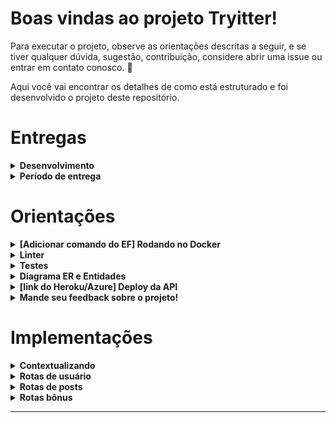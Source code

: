 # Boas vindas ao projeto Tryitter!

Para executar o projeto, observe as orientações descritas a seguir, e se tiver qualquer dúvida, sugestão, contribuição, considere abrir uma issue ou entrar em contato conosco. 🚀

Aqui você vai encontrar os detalhes de como está estruturado e foi desenvolvido o projeto deste repositório.



# Entregas



<details>
  <summary><strong> Desenvolvimento</strong></summary><br />

  Este projeto foi desenvolvido para o Projeto Final da Aceleração de C# da Trybe em parceria com a XP, onde foi escolhido o Tema 1. 
  
  Trata-se e uma API REST desenvovida com C#, SQL Server e Azure, utilizando o Entity Framework (EF) e o JWT Authenticator. Também foi adotada a arquitetura MVC, buscando implementar os princípios Restful. Todas essas ferramentas introduzidas durante o curso da Trybe.
  
  O objetivo da aplicação desenvolvida é simular uma rede social, com um CRUD da pessoa estudante e dos seus posts.
  

  ---

  

</details>

<details>
  <summary><strong> Período de entrega</strong></summary><br />
  
  * Este projeto foi desenvolvido por Calili dos Santos Silva e Gabriel Harmel (colocar nossos links do Github)
  * Seu prazo de entrega foi o dia: `13/12/2022 23:59`

</details>



# Orientações



<details>
  <summary><strong>[Adicionar comando do EF] Rodando no Docker</strong></summary><br />

  A aplicação foi pensada para ser testada com o Docker.
  
  Veja as orientações abaixo para iniciar a execução do projeto.

  > Rode o serviço com o comando `docker-compose up -d`.
  - Esse serviço irá inicializar um container chamado `tryitter`.
  - A partir daqui você pode rodar o container `tryitter` via CLI ou abri-lo no VS Code.

  > Use o comando `docker exec -it tryitter bash`.
  - Ele te dará acesso ao terminal interativo do container criado pelo compose, que está rodando em segundo plano.

  > Instale as dependências com `dotnet restore`.

---
  
  ✨ **Dica:** Para rodar o projeto desta forma, obrigatoriamente você deve ter o ambiente `.NET` instalado em seu computador.

  ✨ **Dica:** Verifique se as portas 1433 (para execução do banco de dados), 5288 e 7027 (para execução da API) estão disponíveis no seu computador.

---

  ## Após a instalação das dependências

  > Use os comandos `(comandos para iniciar o EF)` para utilizar o banco de dados.
  - Eles inicializam e populam o banco de dados desenvolvido com a ORM Entity Framework.

  > Inicie a aplicação com os comandos `dotnet run`.
  - Para executar a aplicação em sua plataforma de cliente da API.

---

  <br/>
</details>


<details>
  <summary><strong>Linter</strong></summary><br />

  Foi utilizado o [Roslyn Analyzer](https://learn.microsoft.com/pt-br/visualstudio/code-quality/roslyn-analyzers-overview?view=vs-2022) para fazer a análise estática do código visando garantir as boas práticas e legibilidade do código.

  Você também pode instalar as configurações no seu editor de texto para contribuições no nosso projeto.
</details>


<details>
  <summary><strong>Testes</strong></summary><br />

  Serão utilizadas as bibliotecas _xUnit_ e _FluentAssertions_ para desenvolvimento dos testes da aplicação. 

  A cobertura mínima do código definida foi de 30%, melhor descrita na seção de implementações.

  **_Para executar os testes localmente, digite no terminal o comando `dotnet test`._**

</details>

<details>
  <summary  id="diagrama"><strong>Diagrama ER e Entidades</strong></summary>

  ## Diagrama de Entidade-Relacionamento


  A construção das tabelas através do ORM, seguiu o seguinte *DER*:

  ![DER](./public/der.png)

  ---

  ## Formato das entidades


  Para a criação e atualização do banco de dados foi utilizado a `Entity Framework`. 

  A partir do DER, segue os exemplos com a descrição das tabelas do banco de dados:


  - Uma tabela chamada **Users**, contendo dados com a seguinte estrutura:

    ```json
    {
      "idUser": 1,
      "nameUser": "Bill G.",
      "emailUser": "csbetterthanjava.net.com",
      "password": "secret",
    }
    ```
  - Uma tabela chamada **PostUser**, contendo dados com a seguinte estrutura:

    ```json
    {
      "idUser": 1, // Chave primária e estrangeira, referenciando o id de `Users`
      "idPost": 1, // Chave primária e estrangeira, referenciando o id de `Posts`
    }
    ```

  - Uma tabela chamada **Posts**, contendo dados com a seguinte estrutura:

    ```json
    {
      "idPost": 2,
      "messagePost": "Hello, world",
      "likesPost": 1,
      "sharesPost": 1,
    }  
    ``` 

    *Os dados acima e do banco de dados são fictícios, e estão aqui apenas para simular o funcionamento da API de acordo ao Projeto da Trybe.*

    ---

<br />

</details>

<details><summary><strong>[link do Heroku/Azure] Deploy da API</strong></summary><br />

Em construção


</details>

<details>
  <summary><strong> Mande seu feedback sobre o projeto!</strong></summary><br />

Se estiver a vontade, clone o repositório e, execute, veja o deploy e nos ajude a melhorar este projeto! Seu feedback será super bem vindo!


</details>



# Implementações



<details>
  <summary><strong> Contextualizando </strong></summary>

  A Trybe decidiu desenvolver sua própria rede social, totalmente baseada em texto. O objetivo é proporcionar um ambiente em que as pessoas estudantes poderão, por meio de textos e imagens, compartilhar suas experiências e também acessar posts que possam contribuir para seu aprendizado.💚
 
  Após muitas reuniões com todo o time que faz parte deste projeto, vocês decidiram nomear essa rede social como Tryitter, pois ela terá características próximas à estrutura de uma outra rede social já existente, o Twitter.

  Com a nossa API é permitido se cadastrar, consultar atualizar e deletar seus dados, além de  criar, consultar, atualizar e deletar os seus posts, e visualizar e interagir com os das outras pessoas estudantes.

  Sejam desenvolvedores, profissionais de tecnologia e de quaisquer áreas, estamos juntos _~~nos seus bugs~~_ na sua jornada pela Trybe e tecnologia.
  
</details>

<details>
  <summary><strong> Rotas de usuário </strong></summary>

### - Através do endpoint POST `/user`

- O endpoint é acessível através do URL `/user/`;
- O endpoint deve ser capaz de criar uma pessoa usuária com sucesso da pessoa usuária, retornando o status http `201`;
- O corpo da requisição segue o formato abaixo:
  ```json
  {
    "emailUser": "csbetterthanjava.net.com",
    "nameUser": "Bill G.",
    "password": "secret",
  }
  ```

<details>
  <summary><strong> Validações </strong></summary>

  * **[Será validado que não é possível criar uma pessoa usuária sem todas as informações necessárias]**
  - Caso um dos campos da requisição não seja informado,  o resultado retornado deverá ser conforme exibido abaixo, com um status http `400`:
    ```json
    {
      "message": "All fields must be passed"
    }
    ```

  * **[Será validado que não é possível criar uma pessoa usuária sem todas as informações válidas]**
  - Caso o campo `emailUser` não tenha um formato válido, o resultado retornado deverá ser conforme exibido abaixo, com um status http `400`:
    ```json
    {
      "message": "\"emailUser\" must be valid"
    }
    ```

  - Caso o campo `nameUser` não tenha 8 ou mais caracteres, o resultado retornado deverá ser conforme exibido abaixo, com um status http `400`:
    ```json
    {
      "message": "\"nameUser\" must have at least 8 characters"
    }
    ```

  - Caso o campo `password` não tenha 8 ou mais caracteres, o resultado retornado deverá ser conforme exibido abaixo, com um status http `400`:
    ```json
    {
      "message": "\"password\" must have at least 8 characters"
    }
    ```

</details>

---

### - Através do endpoint PUT `/user/{id}`

- O endpoint é acessível através do URL `/user/{id}`;
- O endpoint deve ser capaz de atualizar os campos da pessoa usuária com o status http `201`;
- O corpo da requisição segue o formato abaixo:
  ```json
  {
    "password": "isnosecret",
  }
  ```

<details>
  <summary><strong> Validações </strong></summary>

  * **[Será validado que não é possível atualizar os campos da pessoa usuária sem a(s) informação(ções) válida(s)]**
  - Caso o campo `emailUser` não tenha um formato válido, o resultado retornado deverá ser conforme exibido abaixo, com um status http `400`:
    ```json
    {
      "message": "\"emailUser\" must be valid"
    }
    ```

  - Caso o campo `nameUser` não tenha 8 ou mais caracteres, o resultado retornado deverá ser conforme exibido abaixo, com um status http `400`:
    ```json
    {
      "message": "\"nameUser\" must have at least 8 characters"
    }
    ```

  - Caso o campo `password` não tenha 8 ou mais caracteres, o resultado retornado deverá ser conforme exibido abaixo, com um status http `400`:
    ```json
    {
      "message": "\"password\" must have at least 8 characters"
    }
    ```

</details>

---

### - Através do endpoint GET `/user/{id}`

- O endpoint é acessível através do URL `/user/{id}`;
- O endpoint retorna todos os campos da pessoa usuária com o status http `200`;
- O corpo da resposta tem o formato abaixo:
  ```json
  {
    "emailUser": "csbetterthanjava.net.com",
    "nameUser": "Bill G.",
    "password": "secret",
  }
  ```

<details>
  <summary><strong> Validações </strong></summary>

  * **[Será validado que não é possível consultar um usuário não encontrado]**
  - Caso o id da pessoa usuária informado não seja encontrado,  o resultado retornado deverá ser conforme exibido abaixo, com um status http `404`:
    ```json
    {
      "message": "user not found"
    }
    ```

</details>

---

### - Através do endpoint DELETE `/user/{id}`

- O endpoint é acessível através do URL `/user/{id}`;
- O endpoint retorna o status http `204`;
- O corpo da resposta tem o formato abaixo:
  ```json
    {
      "message": "user deleted"       
    },
  ```

<details>
  <summary><strong> Validações </strong></summary>

  * **[Será validado que não é possível deletar um usuário não encontrado]**
  - Caso o id da pessoa usuária informado não seja encontrado,  o resultado retornado deverá ser conforme exibido abaixo, com um status http `404`:
    ```json
    {
      "message": "user not found"
    }
    ```

</details>

---

</details>

<details>
  <summary><strong> Rotas de posts </strong></summary>

### - Através do endpoint POST `/post`

- O endpoint é acessível através do URL `/post/`;
- O endpoint retorna o status http `201` com os dados do post criado;
- O corpo da requisição tem o formato abaixo:
  ```json
  {
    "messagePost": "Hello human",
  },
  ```

<details>
  <summary><strong> Validações </strong></summary>

  * **[Será validado que não é possível criar um post com um tamanho de mensagem não suportado]**
  - Caso o campo `messagePost` tenha menos de 1 ou mais de 280 caracteres,  o resultado retornado deverá ser conforme exibido abaixo, com um status http `400`:
    ```json
    {
      "message": "message post must have at last 1 and less than 280 characteres"
    }
    ```

</details>

---

### - Através do endpoint GET `/post`

- O endpoint é acessível através do URL `/post/{id}`;
- O endpoint retorna o status http `200` com os dados do post informado;
- O corpo da resposta tem o formato abaixo:
  ```json
  {
    "idUser": 1,
    "messagePost": "Hello, world",
    "likesPost": 1,
    "sharesPost": 1,
  },
  ```

---

### - Através do endpoint PATCH `/post`

- O endpoint é acessível através do URL `/post/{id}`;
- O endpoint retorna o status http `201` com os dados do post atualizados;
- O corpo da requisição tem o formato abaixo:
  ```json
  {
    "messagePost": "Hello robot",
  },
  ```

<details>
  <summary><strong> Validações </strong></summary>

  * **[Será validado que não é possível atualizar um post com um tamanho de mensagem não suportado]**
  - Caso o campo `messagePost` tenha menos de 1 ou mais de 280 caracteres,  o resultado retornado deverá ser conforme exibido abaixo, com um status http `400`:
    ```json
    {
      "message": "message post must have at last 1 and less than 280 characteres"
    }
    ```

</details>

---

### - Através do endpoint DELETE `/post`

- O endpoint é acessível através do URL `/post/{id}`;
- O endpoint retorna o status http `204`;
- O corpo da resposta tem o formato abaixo:
  ```json
    {
      "message": "post deleted"       
    },
  ```

<details>
  <summary><strong> Validações </strong></summary>

  * **[Será validado que não é possível deletar um post não encontrado]**
  - Caso o id do post informado não seja encontrado,  o resultado retornado deverá ser conforme exibido abaixo, com um status http `404`:
    ```json
    {
      "message": "post not found"
    }
    ```

</details>

</details>


<details>
  <summary><strong> Rotas bônus </strong></summary>

### - Através do endpoint POST `/login`

- O endpoint é acessível através do URL `/login/`;
- O endpoint deve ser capaz de fazer um login com sucesso da pessoa usuária;
- O corpo da requisição segue o formato abaixo:
  ```json
  {
    "emailUser": "csbetterthanjava.net.com",
    "password": "secret",
  }
  ```

<details>
  <summary><strong> Validações </strong></summary>

  * **[Será validado que não é possível logar uma pessoa com o email ou senha errados]**
  - Caso o campo `password` não corresponda ao cadastrado no banco para o email informado, o resultado retornado deverá ser conforme exibido abaixo, com um status http `401`:
    ```json
    {
      "message": "\"email\" or \"password\" is wrong"
    }
    ```
</details>

---

### - Através do endpoint GET `/post/user`

- O endpoint é acessível através do URL `/post/user/{id}`;
- O endpoint retorna o status http `200` com os dados do posts publicados pela pessoa usuária informada;
- O corpo da resposta tem o formato abaixo:
  ```json
  [
  {
    "idUser": 1,
    "messagePost": "Hello, world",
    "likesPost": 1,
    "sharesPost": 1,
  },
  {/../},
  ]
  ```
</details>

</details>

---